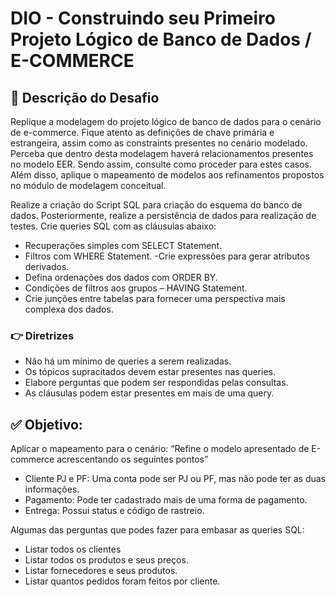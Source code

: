 # DIO - Construindo seu Primeiro Projeto Lógico de Banco de Dados / E-COMMERCE

## 📌 Descrição do Desafio
Replique a modelagem do projeto lógico de banco de dados para o cenário de e-commerce. 
Fique atento as definições de chave primária e estrangeira, assim como as constraints presentes no cenário modelado. 
Perceba que dentro desta modelagem haverá relacionamentos presentes no modelo EER. Sendo assim, consulte como proceder para estes casos. 
Além disso, aplique o mapeamento de modelos aos refinamentos propostos no módulo de modelagem conceitual.

Realize a criação do Script SQL para criação do esquema do banco de dados. Posteriormente, realize a persistência de dados para realização de testes. 
Crie queries SQL com as cláusulas abaixo:
  - Recuperações simples com SELECT Statement.
  - Filtros com WHERE Statement.
  -Crie expressões para gerar atributos derivados.
  - Defina ordenações dos dados com ORDER BY.
  - Condições de filtros aos grupos – HAVING Statement.
  - Crie junções entre tabelas para fornecer uma perspectiva mais complexa dos dados.

### 👉 Diretrizes
  - Não há um mínimo de queries a serem realizadas.
  - Os tópicos supracitados devem estar presentes nas queries.
  - Elabore perguntas que podem ser respondidas pelas consultas.
  - As cláusulas podem estar presentes em mais de uma query.

## ✅ Objetivo:
Aplicar o mapeamento para o  cenário: “Refine o modelo apresentado de E-commerce acrescentando os seguintes pontos”
  - Cliente PJ e PF: Uma conta pode ser PJ ou PF, mas não pode ter as duas informações.
  - Pagamento: Pode ter cadastrado mais de uma forma de pagamento.
  - Entrega: Possui status e código de rastreio.

Algumas das perguntas que podes fazer para embasar as queries SQL:
  - Listar todos os clientes
  - Listar todos os produtos e seus preços.
  - Listar fornecedores e seus produtos.
  - Listar quantos pedidos foram feitos por cliente.
